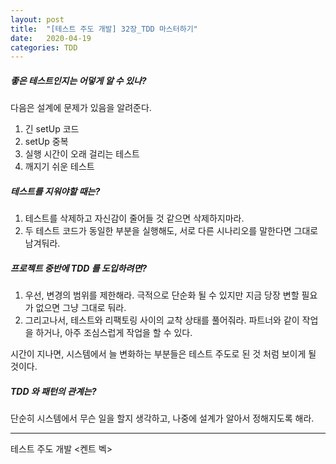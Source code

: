 ```yaml
---
layout: post
title:  "[테스트 주도 개발] 32장_TDD 마스터하기"
date:   2020-04-19
categories: TDD
---
```


##### 좋은 테스트인지는 어덯게 알 수 있나?

다음은 설계에 문제가 있음을 알려준다.

1. 긴 setUp 코드
2. setUp 중복
3. 실행 시간이 오래 걸리는 테스트
4. 깨지기 쉬운 테스트

##### 테스트를 지워야할 때는?

1. 테스트를 삭제하고 자신감이 줄어들 것 같으면 삭제하지마라. 
2. 두 테스트 코드가 동일한 부분을 실행해도, 서로 다른 시나리오를 말한다면 그대로 남겨둬라.

##### 프로젝트 중반에 TDD 를 도입하려면?

1. 우선, 변경의 범위를 제한해라. 극적으로 단순화 될 수 있지만 지금 당장 변할 필요가 없으면 그냥 그대로 둬라. 
2. 그리고나서, 테스트와 리팩토링 사이의 교착 상태를 풀어줘라. 파트너와 같이 작업을 하거나, 아주 조심스럽게 작업을 할 수 있다.

시간이 지나면, 시스템에서 늘 변화하는 부분들은 테스트 주도로 된 것 처럼 보이게 될 것이다.

##### TDD 와 패턴의 관계는?

단순히 시스템에서 무슨 일을 할지 생각하고, 나중에 설계가 알아서 정해지도록 해라.

---

테스트 주도 개발 <켄트 벡>
